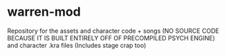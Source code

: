 # warren-mod
Repository for the assets and character code + songs (NO SOURCE CODE BECAUSE IT IS BUILT ENTIRELY OFF OF PRECOMPILED PSYCH ENGINE) and character .kra files (Includes stage crap too)
